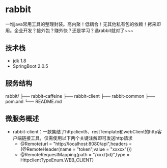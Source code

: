 # rabbit
一堆java常用工具的整理封装。高内聚！低耦合！无其他私有包的依赖！拷来即用。企业开发？接外包？赚外快？还是学习？选rabbit就对了~~~

## 技术栈
- jdk 1.8
- SpringBoot 2.0.5

## 服务结构
rabbit/
├── rabbit-caffeine
├── rabbit-client
├── rabbit-common
├── pom.xml
└── README.md

## 微服务概述
- rabbit-client：一款集结了httpclient5、restTemplate和webClient的http客户端链接工具，仅需使用以下两个关键注解即可发送http请求
  - @Remote(url = "http://localhost:8080/api",headers = {@RemoteHeader(name = "token",value = "xxxxx")})
  - @RemoteRequestMapping(path = "/xxx/{id}",type = HttpclientTypeEnum.WEB_CLIENT)

